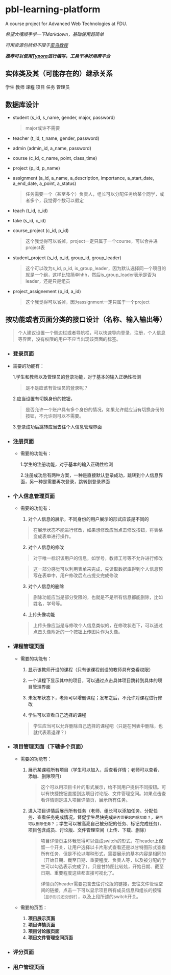 # pbl-learning-platform
A course project for Advanced Web Technologies at FDU. 

*希望大嘎顺手学一下Markdown，基础使用超简单*

*可用资源包括但不限于[菜鸟教程](https://www.runoob.com/markdown/md-tutorial.html)*

***推荐可以使用[Typora](https://typora.io/)进行编写，工具干净好用跨平台***

## 实体类及其（可能存在的）继承关系
学生
教师
课程
项目
任务
管理员


## 数据库设计
- student (s_id, s_name, gender, major, password)  

  > major或许不需要

- teacher (t_id, t_name, gender, password)  

- admin (admin_id, a_name, password)  

- course (c_id, c_name, point, class_time)  

- project (p_id, p_name)  

- assignment (a_id, a_name, a_description, importance, a_start_date, a_end_date, a_point, a_status)  

  > 任务需要一个（甚至多个）负责人，组长可以分配任务给某个同学，或者多个，我觉得个数可以假定

- teach (t_id, c_id)  

- take (s_id, c_id)  

- course_project (c_id, p_id)  

  > 这个我觉得可以省掉，project一定只属于一个course，可以合并进project表

- student_project (s_id, p_id, group_id, group_leader)  

  > 这个可以改为s_id, p_id, is_group_leader，因为默认选择同一个项目的就是一个组，这样比较简单hhh，然后is_group_leader表示是否为leader，还是只是组员

- project_assignement (p_id, a_id)  

  > 这个我觉得可以省掉，因为assignment一定只属于一个project

## 按功能或者页面分类的接口设计（名称、输入输出等）

  > 个人建议设置一个侧边栏或者导航栏，可以快速导向登录，注册，个人信息等界面，没有权限的用户不应当出现该页面的标签。

- ### 登录页面

 - 需要的功能有：
 
    1.学生和教师以及管理员的登录功能，对于基本的输入正确性检测
    
    >是不是应该有管理员的登录呢？
    
    2.应当设置有切换身份的按钮，
    
    >是否允许一个账户具有多个身份的情况，如果允许就应当有切换身份的按钮，不允许则可以不需要。
    
    3.登录成功后跳转应当去往个人信息管理界面
    
- ### 注册页面

    - 需要的功能有：
    
      1.学生的注册功能，对于基本的输入正确性检测
      
      2.注册成功后有两种方案，一种是直接默认登录成功，跳转到个人信息界面，另一种是需要再次登录，跳转到登录界面
      
- ### 个人信息管理页面

    - 需要的功能有：
    
      1. 对个人信息的展示，不同身份的用户展示的形式应该是不同的
      
      > 在展示状态不能进行修改，如果想修改应当点击修改按钮，将表格变成表单进行操作。
      
      2. 对个人信息的修改
      
      > 对于唯一标识该用户的信息，如学号，教师工号等不允许进行修改
      
      > 这一部分感觉可以利用表单来完成，先读取数据库得到个人信息预写在表单中，用户修改后点击提交完成修改
      
      3. 对个人信息的删除
      
      > 删除功能应当是部分受限的，也就是不是所有信息都能删除，比如姓名，学号等。
      
      4. 上传头像功能
      
      > 上传头像应当是与修改个人信息类似的，在修改状态下，可以通过点击头像附近的一个按钮上传图片作为头像。
      
- ### 课程管理页面
    
     - 需要的功能有：
        
        1. 显示该教师开设的课程（只有该课程创设的教师具有查看权限）
        
        2. 一个课程下显示其中的项目，可以通过点击具体项目跳转到具体的项目管理界面
        
        3. 未发布状态下，老师可以增删课程；发布之后，不允许对课程进行修改
        
        4. 学生可以查看自己选择的课程
        
          > 学生应当可以允许删除自己选择的课程吧（只是在列表中删除，也就代表着退课？）
 
- ### 项目管理页面（下辖多个页面）

  - 需要的功能有：

    1. 展示某课程所有项目（学生可以加入，后查看详情；老师可以查看、添加、删除项目）

       > 这个可以用项目卡片的形式展示，给不同用户提供不同按钮。可以有快捷按钮直接到达项目讨论版、文件管理空间。如果点击查看详情则是进入项目详情页，展示所有任务。

    2. 进入项目详情后展示所有任务（老师、组长可以添加任务、分配任务、查看任务完成情况，督促学生尽快完成`是否需要站内信功能？`，`是否可以删除任务？`；学生可以被高亮自己被分配的任务、标记完成任务）、项目包含成员、讨论版、文件管理空间（上传、下载、删除）

       > 项目详情页主体我觉得可以做成switch的形式，在header上保留一个开关，让用户选择以卡片形式查看还是以甘特图形式查看所有任务，但是不论以哪种形式，需要展示的基本内容是相同的（开始日期、截至日期、重要程度、负责人等，以及被分配的学生可以勾选表示完成了），只是甘特图比较炫，开始日期、截至日期、重要程度这些都直接可视化了。
       >
       > 详情页的header需要包含去往讨论版的链接，去往文件管理空间的链接，点击一下可以显示项目所有成员信息和组长的按钮（`显示形式还没想好`），以及上段所述的switch开关。

  - 需要的页面：

    1. **项目展示页面**
    2. **项目详情页面**
    3. **项目讨论版页面**
    4. **项目文件管理空间页面**

- ### 评分页面

- ### 用户管理页面

